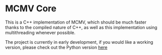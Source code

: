 # MCMV Core

This is a C++ implementation of MCMV, which should be much faster thanks to the compiled nature of C++, as well as this implementation using multithreading whenever possible.

The project is currently in early development, if you would like a working version, please check out the Python version [here](https://github.com/hanmindev/mcmv)
